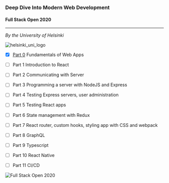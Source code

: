 ### Deep Dive Into Modern Web Development
#### Full Stack Open 2020

---
_By the University of Helsinki_

![helsinki_uni_logo](https://fullstackopen.com/static/uoh_centre-3689cf9983a2ebc8089c8f078a9c4769.svg)

- [x] [Part 0](part0_fundamentals) Fundamentals of Web Apps
- [ ] Part 1 Introduction to React
- [ ] Part 2 Communicating with Server
- [ ] Part 3 Programming a server with NodeJS and Express
- [ ] Part 4 Testing Express servers, user administration
- [ ] Part 5 Testing React apps
- [ ] Part 6 State management with Redux
- [ ] Part 7 React router, custom hooks, styling app with CSS and webpack
- [ ] Part 8 GraphQL
- [ ] Part 9 Typescript
- [ ] Part 10 React Native
- [ ] Part 11 CI/CD



![Full Stack Open 2020](https://blog.zhenkai.xyz/wp-content/uploads/2020/03/fullstackopenlogo.png)

